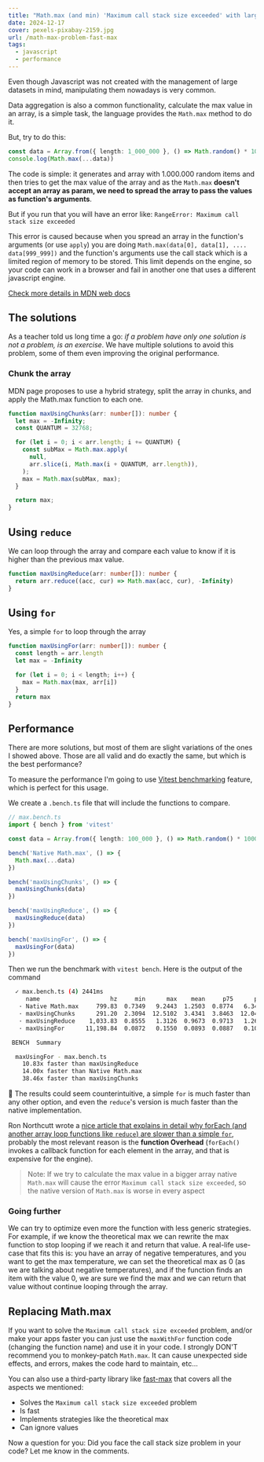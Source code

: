 ```yaml
---
title: "Math.max (and min) 'Maximum call stack size exceeded' with large datasets and how to reimplement it to make it much faster"
date: 2024-12-17
cover: pexels-pixabay-2159.jpg
url: /math-max-problem-fast-max
tags:
  - javascript
  - performance
---
```


Even though Javascript was not created with the management of large datasets in mind, manipulating them nowadays is very common.

Data aggregation is also a common functionality, calculate the max value in an array, is a simple task, the language provides the `Math.max` method to do it.

But, try to do this:
```ts
const data = Array.from({ length: 1_000_000 }, () => Math.random() * 1000)
console.log(Math.max(...data))
```

The code is simple: it generates and array with 1.000.000 random items and then tries to get the max value of the array and as the `Math.max`  **doesn't accept an array as param, we need to spread the array to pass the values as function's arguments**.

But if you run that you will have an error like: `RangeError: Maximum call stack size exceeded`

This error is caused because when you spread an array in the function's arguments (or use `apply`) you are doing `Math.max(data[0], data[1], .... data[999_999])` and the function's arguments use the call stack which is a limited region of memory to be stored. This limit depends on the engine, so your code can work in a browser and fail in another one that uses a different javascript engine.

[Check more details in MDN web docs](https://developer.mozilla.org/en-US/docs/Web/JavaScript/Reference/Global_Objects/Function/apply#using_apply_and_built-in_functions)

## The solutions

As a teacher told us long time a go: _if a problem have only one solution is not a problem, is an exercise_. We have multiple solutions to avoid this problem, some of them even improving the original performance.

### Chunk the array
MDN page proposes to use a hybrid strategy, split the array in chunks, and apply the Math.max function to each one.

```ts
function maxUsingChunks(arr: number[]): number {
  let max = -Infinity;
  const QUANTUM = 32768;

  for (let i = 0; i < arr.length; i += QUANTUM) {
    const subMax = Math.max.apply(
      null,
      arr.slice(i, Math.max(i + QUANTUM, arr.length)),
    );
    max = Math.max(subMax, max);
  }

  return max;
}
```

## Using `reduce`
We can loop through the array and compare each value to know if it is higher than the previous max value.

```ts
function maxUsingReduce(arr: number[]): number {
  return arr.reduce((acc, cur) => Math.max(acc, cur), -Infinity)
}
```

## Using `for`
Yes, a simple `for` to loop through the array

```ts
function maxUsingFor(arr: number[]): number {
  const length = arr.length
  let max = -Infinity

  for (let i = 0; i < length; i++) {
    max = Math.max(max, arr[i])
  }
  return max
}
```

## Performance

There are more solutions, but most of them are slight variations of the ones I showed above. Those are all valid and do exactly the same, but which is the best performance?

To measure the performance I'm going to use [Vitest benchmarking](https://vitest.dev/guide/features#benchmarking) feature, which is perfect for this usage.

We create a `.bench.ts` file that will include the functions to compare.

```ts
// max.bench.ts
import { bench } from 'vitest'

const data = Array.from({ length: 100_000 }, () => Math.random() * 1000)

bench('Native Math.max', () => {
  Math.max(...data)
})

bench('maxUsingChunks', () => {
  maxUsingChunks(data)
})

bench('maxUsingReduce', () => {
  maxUsingReduce(data)
})

bench('maxUsingFor', () => {
  maxUsingFor(data)
})
```

Then we run the benchmark with `vitest bench`. Here is the output of the command

```bash
  ✓ max.bench.ts (4) 2441ms
     name                    hz     min      max    mean     p75      p99     p995     p999     rme  samples
   · Native Math.max     799.83  0.7349   9.2443  1.2503  0.8774   6.3467   7.8521   9.2443  ±9.70%      400
   · maxUsingChunks      291.20  2.3094  12.5102  3.4341  3.8463  12.0433  12.5102  12.5102  ±8.72%      146   slowest
   · maxUsingReduce    1,033.83  0.8555   1.3126  0.9673  0.9713   1.2611   1.3066   1.3126  ±0.69%      518
   · maxUsingFor      11,198.84  0.0872   0.1550  0.0893  0.0887   0.1062   0.1166   0.1391  ±0.13%     5600   fastest

 BENCH  Summary

  maxUsingFor - max.bench.ts
    10.83x faster than maxUsingReduce
    14.00x faster than Native Math.max
    38.46x faster than maxUsingChunks
```
🤯 The results could seem counterintuitive, a simple `for` is much faster than any other option, and even the `reduce`'s  version is much faster than the native implementation.

Ron Northcutt wrote a [nice article that explains in detail why forEach (and another array loop functions like `reduce`) are slower than a simple `for`](https://community.appsmith.com/content/blog/dark-side-foreach-why-you-should-think-twice-using-it), probably the most relevant reason is the **function Overhead** (`forEach()` invokes a callback function for each element in the array, and that is expensive for the engine).

> Note: If we try to calculate the max value in a bigger array native `Math.max` will cause the error `Maximum call stack size exceeded`, so the native version of `Math.max` is worse in every aspect

### Going further

We can try to optimize even more the function with less generic strategies. For example, if we know the theoretical max we can rewrite the max function to stop looping if we reach it and return that value. A real-life use-case that fits this is: you have an array of negative temperatures, and you want to get the max temperature, we can set the theoretical max as 0 (as we are talking about negative temperatures), and if the function finds an item with the value 0, we are sure we find the max and we can return that value without continue looping through the array.


## Replacing Math.max

If you want to solve the `Maximum call stack size exceeded` problem, and/or make your apps faster you can just use the `maxWithFor` function code (changing the function name) and use it in your code. I strongly DON'T recommend you to monkey-patch `Math.max`. It can cause unexpected side effects, and errors, makes the code hard to maintain, etc...

You can also use a third-party library like [fast-max](https://github.com/DanielJDufour/fast-max) that covers all the aspects we mentioned:

- Solves the `Maximum call stack size exceeded` problem
- Is fast
- Implements strategies like the theoretical max
- Can ignore values


Now a question for you: Did you face the call stack size problem in your code? Let me know in the comments.
